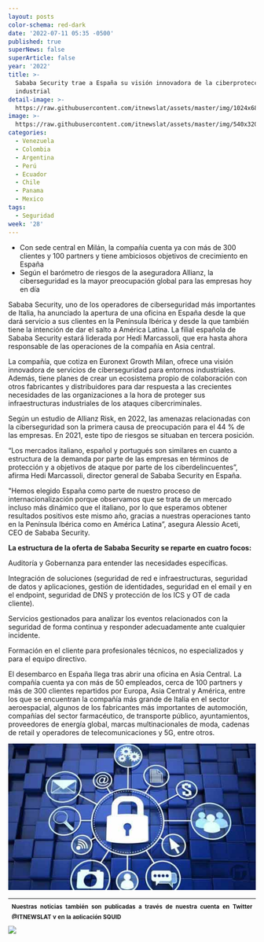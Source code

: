 ```yaml
---
layout: posts
color-schema: red-dark
date: '2022-07-11 05:35 -0500'
published: true
superNews: false
superArticle: false
year: '2022'
title: >-
  Sababa Security trae a España su visión innovadora de la ciberprotección
  industrial
detail-image: >-
  https://raw.githubusercontent.com/itnewslat/assets/master/img/1024x680/Seguridad-g.jpg
image: >-
  https://raw.githubusercontent.com/itnewslat/assets/master/img/540x320/Seguridad-p.jpg
categories:
  - Venezuela
  - Colombia
  - Argentina
  - Perú
  - Ecuador
  - Chile
  - Panama
  - Mexico
tags:
  - Seguridad
week: '28'
---
```

- Con sede central en Milán, la compañía cuenta ya con más de 300 clientes y 100 partners y tiene ambiciosos objetivos de crecimiento en España
- Según el barómetro de riesgos de la aseguradora Allianz, la ciberseguridad es la mayor preocupación global para las empresas hoy en día

Sababa Security, uno de los operadores de ciberseguridad más importantes de Italia, ha anunciado la apertura de una oficina en España desde la que dará servicio a sus clientes en la Península Ibérica y desde la que también tiene la intención de dar el salto a América Latina. La filial española de Sababa Security estará liderada por Hedi Marcassoli, que era hasta ahora responsable de las operaciones de la compañía en Asia central.
 
La compañía, que cotiza en Euronext Growth Milan, ofrece una visión innovadora de servicios de ciberseguridad para entornos industriales. Además, tiene planes de crear un ecosistema propio de colaboración con otros fabricantes y distribuidores para dar respuesta a las crecientes necesidades de las organizaciones a la hora de proteger sus infraestructuras industriales de los ataques cibercriminales.
 
Según un estudio de Allianz Risk, en 2022, las amenazas relacionadas con la ciberseguridad son la primera causa de preocupación para el 44 % de las empresas. En 2021, este tipo de riesgos se situaban en tercera posición.
 
“Los mercados italiano, español y portugués son similares en cuanto a estructura de la demanda por parte de las empresas en términos de protección y a objetivos de ataque por parte de los ciberdelincuentes”, afirma Hedi Marcassoli, director general de Sababa Security en España.
 
"Hemos elegido España como parte de nuestro proceso de internacionalización porque observamos que se trata de un mercado incluso más dinámico que el italiano, por lo que esperamos obtener resultados positivos este mismo año, gracias a nuestras operaciones tanto en la Península Ibérica como en América Latina”, asegura Alessio Aceti, CEO de Sababa Security.
 
**La estructura de la oferta de Sababa Security se reparte en cuatro focos:**
 
Auditoría y Gobernanza para entender las necesidades específicas.
 
Integración de soluciones (seguridad de red e infraestructuras, seguridad de datos y aplicaciones, gestión de identidades, seguridad en el email y en el endpoint, seguridad de DNS y protección de los ICS y OT de cada cliente).
 
Servicios gestionados para analizar los eventos relacionados con la seguridad de forma continua y responder adecuadamente ante cualquier incidente.
 
Formación en el cliente para profesionales técnicos, no especializados y para el equipo directivo.
 
El desembarco en España llega tras abrir una oficina en Asia Central. La compañía cuenta ya con más de 50 empleados, cerca de 100 partners y más de 300 clientes repartidos por Europa, Asia Central y América, entre los que se encuentran la compañía más grande de Italia en el sector aeroespacial, algunos de los fabricantes más importantes de automoción, compañías del sector farmacéutico, de transporte público, ayuntamientos, proveedores de energía global, marcas multinacionales de moda, cadenas de retail y operadores de telecomunicaciones y 5G, entre otros.

![](https://raw.githubusercontent.com/itnewslat/assets/master/img/540x320/Seguridad-p.jpg)

<table style="height: 42px;" width="569">
<tbody>
<tr>
<td style="text-align: justify;"><sub><strong>Nuestras noticias también son publicadas a través de nuestra cuenta en Twitter <a href="https://twitter.com/itnewslat?lang=es">@ITNEWSLAT</a> y en la aplicación <a href="https://squidapp.co/en/">SQUID</a></strong></sub></td>
</tr>
</tbody>
</table>

<img src="https://tracker.metricool.com/c3po.jpg?hash=56f88a41e39ab42c063cc51676587a04"/>